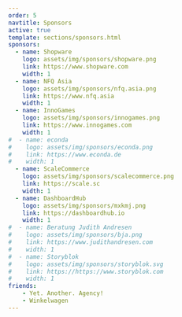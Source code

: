 ```yaml
---
order: 5
navtitle: Sponsors
active: true
template: sections/sponsors.html
sponsors:
  - name: Shopware
    logo: assets/img/sponsors/shopware.png
    link: https://www.shopware.com
    width: 1
  - name: NFQ Asia
    logo: assets/img/sponsors/nfq.asia.png
    link: https://www.nfq.asia
    width: 1
  - name: InnoGames
    logo: assets/img/sponsors/innogames.png
    link: https://www.innogames.com
    width: 1
#  - name: econda
#    logo: assets/img/sponsors/econda.png
#    link: https://www.econda.de
#    width: 1
  - name: ScaleCommerce
    logo: assets/img/sponsors/scalecommerce.png
    link: https://scale.sc
    width: 1
  - name: DashboardHub
    logo: assets/img/sponsors/mxkmj.png
    link: https://dashboardhub.io
    width: 1
#  - name: Beratung Judith Andresen
#    logo: assets/img/sponsors/bja.png
#    link: https://www.judithandresen.com
#    width: 1
#  - name: Storyblok
#    logo: assets/img/sponsors/storyblok.svg
#    link: https://https://www.storyblok.com
#    width: 1
friends:
    - Yet. Another. Agency!
    - Winkelwagen 
---
```

